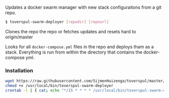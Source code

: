 Updates a docker swarm manager with new stack configuraitons from a git repo.

```bash
$ toverspul-swarm-deployer [repodir] [repourl]
```

Clones the repo the repo or fetches updates and resets hard to origin/master

Looks for all `docker-compose.yml` files in the repo and deploys tham as a stack. Everything is run from within the directory that contains the docker-compose yml.

### Installation
```bash
wget https://raw.githubusercontent.com/SijmenHuizenga/toverspul/master/swarm-deployer/toverspul-swarm-deployer -O /usr/local/bin/toverspul-swarm-deployer
chmod +x /usr/local/bin/toverspul-swarm-deployer
crontab -l | { cat; echo "*/15 * * * * /usr/local/bin/toverspul-swarm-deployer /toverspul-config https://github.com/SijmenHuizenga/toverspul-config.git >> /var/log/toverspul-swarm-deployer.log 2>&1"; } | crontab -
```